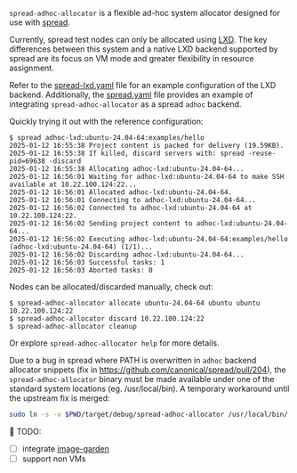 `spread-adhoc-allocator` is a flexible ad-hoc system allocator designed for use
with [spread](https://github.com/canonical/spread).

Currently, spread test nodes can only be allocated using
[LXD](https://github.com/canonical/lxd). The key differences between this system
and a native LXD backend supported by spread are its focus on VM mode and
greater flexibility in resource assignment.

Refer to the [spread-lxd.yaml](./spread-lxd.yaml) file for an
example configuration of the LXD backend. Additionally, the
[spread.yaml](./spread.yaml) file provides an example of integrating
`spread-adhoc-allocator` as a spread `adhoc` backend.

Quickly trying it out with the reference configuration:

```text
$ spread adhoc-lxd:ubuntu-24.04-64:examples/hello
2025-01-12 16:55:38 Project content is packed for delivery (19.59KB).
2025-01-12 16:55:38 If killed, discard servers with: spread -reuse-pid=69638 -discard
2025-01-12 16:55:38 Allocating adhoc-lxd:ubuntu-24.04-64...
2025-01-12 16:56:01 Waiting for adhoc-lxd:ubuntu-24.04-64 to make SSH available at 10.22.100.124:22...
2025-01-12 16:56:01 Allocated adhoc-lxd:ubuntu-24.04-64.
2025-01-12 16:56:01 Connecting to adhoc-lxd:ubuntu-24.04-64...
2025-01-12 16:56:02 Connected to adhoc-lxd:ubuntu-24.04-64 at 10.22.100.124:22.
2025-01-12 16:56:02 Sending project content to adhoc-lxd:ubuntu-24.04-64...
2025-01-12 16:56:02 Executing adhoc-lxd:ubuntu-24.04-64:examples/hello (adhoc-lxd:ubuntu-24.04-64) (1/1)...
2025-01-12 16:56:02 Discarding adhoc-lxd:ubuntu-24.04-64...
2025-01-12 16:56:03 Successful tasks: 1
2025-01-12 16:56:03 Aborted tasks: 0
```

Nodes can be allocated/discarded manually, check out:

``` text
$ spread-adhoc-allocator allocate ubuntu-24.04-64 ubuntu ubuntu
10.22.100.124:22
$ spread-adhoc-allocator discard 10.22.100.124:22
$ spread-adhoc-allocator cleanup
```

Or explore `spread-adhoc-allocator help` for more details.

Due to a bug in spread where PATH is overwritten in `adhoc` backend allocator
snippets (fix in https://github.com/canonical/spread/pull/204), the
`spread-adhoc-allocator` binary must be made available under one of the standard
system locations (eg. /usr/local/bin). A temporary workaround until the upstream
fix is merged:

``` sh
sudo ln -s -v $PWD/target/debug/spread-adhoc-allocator /usr/local/bin/
```

🚧 TODO:
 - [ ] integrate [image-garden](https://gitlab.com/zygoon/image-garden)
 - [ ] support non VMs
